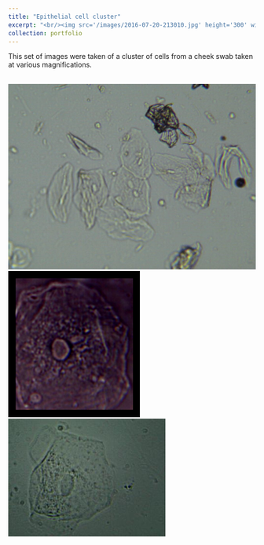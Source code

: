 ```yaml
---
title: "Epithelial cell cluster"
excerpt: "<br/><img src='/images/2016-07-20-213010.jpg' height='300' width='300'>"
collection: portfolio
---
```


This set of images were taken of a cluster of cells from a cheek swab taken at various magnifications.

<br/><img src='/images/2016-07-20-213010.jpg'> 
<img src='/images/figure_multi.png'>
<img src='/images/MicroPics-1389341935.jpeg'>

